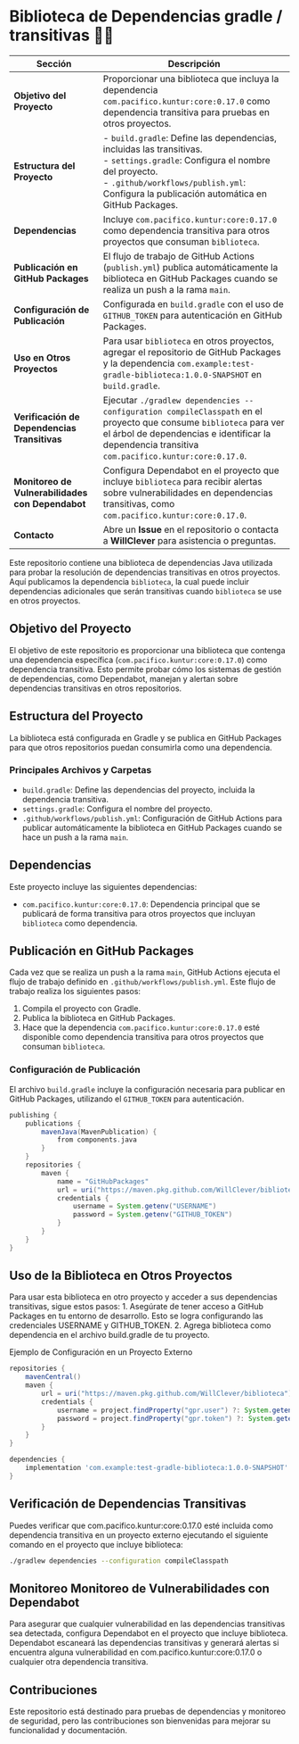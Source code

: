 # Biblioteca de Dependencias gradle / transitivas 🤘🏼

| **Sección**                      | **Descripción**                                                                                                                                                                                                                                                        |
|----------------------------------|--------------------------------------------------------------------------------------------------------------------------------------------------------------------------------------------------------------------------------------------------------------------------|
| **Objetivo del Proyecto**        | Proporcionar una biblioteca que incluya la dependencia `com.pacifico.kuntur:core:0.17.0` como dependencia transitiva para pruebas en otros proyectos.                                                                                                                   |
| **Estructura del Proyecto**      | - `build.gradle`: Define las dependencias, incluidas las transitivas.<br>- `settings.gradle`: Configura el nombre del proyecto.<br>- `.github/workflows/publish.yml`: Configura la publicación automática en GitHub Packages.                                           |
| **Dependencias**                 | Incluye `com.pacifico.kuntur:core:0.17.0` como dependencia transitiva para otros proyectos que consuman `biblioteca`.                                                                                                                                                    |
| **Publicación en GitHub Packages** | El flujo de trabajo de GitHub Actions (`publish.yml`) publica automáticamente la biblioteca en GitHub Packages cuando se realiza un push a la rama `main`.                                                                                                           |
| **Configuración de Publicación** | Configurada en `build.gradle` con el uso de `GITHUB_TOKEN` para autenticación en GitHub Packages.                                                                                                                                                                        |
| **Uso en Otros Proyectos**       | Para usar `biblioteca` en otros proyectos, agregar el repositorio de GitHub Packages y la dependencia `com.example:test-gradle-biblioteca:1.0.0-SNAPSHOT` en `build.gradle`.                                                                                           |
| **Verificación de Dependencias Transitivas** | Ejecutar `./gradlew dependencies --configuration compileClasspath` en el proyecto que consume `biblioteca` para ver el árbol de dependencias e identificar la dependencia transitiva `com.pacifico.kuntur:core:0.17.0`.                                       |
| **Monitoreo de Vulnerabilidades con Dependabot** | Configura Dependabot en el proyecto que incluye `biblioteca` para recibir alertas sobre vulnerabilidades en dependencias transitivas, como `com.pacifico.kuntur:core:0.17.0`.                                        |
| **Contacto**                     | Abre un **Issue** en el repositorio o contacta a **WillClever** para asistencia o preguntas.                                                                                                                                                                             |

Este repositorio contiene una biblioteca de dependencias Java utilizada para probar la resolución de dependencias transitivas en otros proyectos. Aquí publicamos la dependencia `biblioteca`, la cual puede incluir dependencias adicionales que serán transitivas cuando `biblioteca` se use en otros proyectos.

## Objetivo del Proyecto

El objetivo de este repositorio es proporcionar una biblioteca que contenga una dependencia específica (`com.pacifico.kuntur:core:0.17.0`) como dependencia transitiva. Esto permite probar cómo los sistemas de gestión de dependencias, como Dependabot, manejan y alertan sobre dependencias transitivas en otros repositorios.

## Estructura del Proyecto

La biblioteca está configurada en Gradle y se publica en GitHub Packages para que otros repositorios puedan consumirla como una dependencia.

### Principales Archivos y Carpetas

- `build.gradle`: Define las dependencias del proyecto, incluida la dependencia transitiva.
- `settings.gradle`: Configura el nombre del proyecto.
- `.github/workflows/publish.yml`: Configuración de GitHub Actions para publicar automáticamente la biblioteca en GitHub Packages cuando se hace un push a la rama `main`.

## Dependencias

Este proyecto incluye las siguientes dependencias:

- `com.pacifico.kuntur:core:0.17.0`: Dependencia principal que se publicará de forma transitiva para otros proyectos que incluyan `biblioteca` como dependencia.

## Publicación en GitHub Packages

Cada vez que se realiza un push a la rama `main`, GitHub Actions ejecuta el flujo de trabajo definido en `.github/workflows/publish.yml`. Este flujo de trabajo realiza los siguientes pasos:

1. Compila el proyecto con Gradle.
2. Publica la biblioteca en GitHub Packages.
3. Hace que la dependencia `com.pacifico.kuntur:core:0.17.0` esté disponible como dependencia transitiva para otros proyectos que consuman `biblioteca`.

### Configuración de Publicación

El archivo `build.gradle` incluye la configuración necesaria para publicar en GitHub Packages, utilizando el `GITHUB_TOKEN` para autenticación.

```gradle
publishing {
    publications {
        mavenJava(MavenPublication) {
            from components.java
        }
    }
    repositories {
        maven {
            name = "GitHubPackages"
            url = uri("https://maven.pkg.github.com/WillClever/biblioteca")
            credentials {
                username = System.getenv("USERNAME")
                password = System.getenv("GITHUB_TOKEN")
            }
        }
    }
}
```
## Uso de la Biblioteca en Otros Proyectos

Para usar esta biblioteca en otro proyecto y acceder a sus dependencias transitivas, sigue estos pasos:
	1.	Asegúrate de tener acceso a GitHub Packages en tu entorno de desarrollo. Esto se logra configurando las credenciales USERNAME y GITHUB_TOKEN.
	2.	Agrega biblioteca como dependencia en el archivo build.gradle de tu proyecto.

Ejemplo de Configuración en un Proyecto Externo

```gradle
repositories {
    mavenCentral()
    maven {
        url = uri("https://maven.pkg.github.com/WillClever/biblioteca")
        credentials {
            username = project.findProperty("gpr.user") ?: System.getenv("USERNAME")
            password = project.findProperty("gpr.token") ?: System.getenv("GITHUB_TOKEN")
        }
    }
}

dependencies {
    implementation 'com.example:test-gradle-biblioteca:1.0.0-SNAPSHOT'
}
```

## Verificación de Dependencias Transitivas

Puedes verificar que com.pacifico.kuntur:core:0.17.0 esté incluida como dependencia transitiva en un proyecto externo ejecutando el siguiente comando en el proyecto que incluye biblioteca:

```bash
./gradlew dependencies --configuration compileClasspath
```

## Monitoreo Monitoreo de Vulnerabilidades con Dependabot

Para asegurar que cualquier vulnerabilidad en las dependencias transitivas sea detectada, configura Dependabot en el proyecto que incluye biblioteca. Dependabot escaneará las dependencias transitivas y generará alertas si encuentra alguna vulnerabilidad en com.pacifico.kuntur:core:0.17.0 o cualquier otra dependencia transitiva.

## Contribuciones

Este repositorio está destinado para pruebas de dependencias y monitoreo de seguridad, pero las contribuciones son bienvenidas para mejorar su funcionalidad y documentación.


